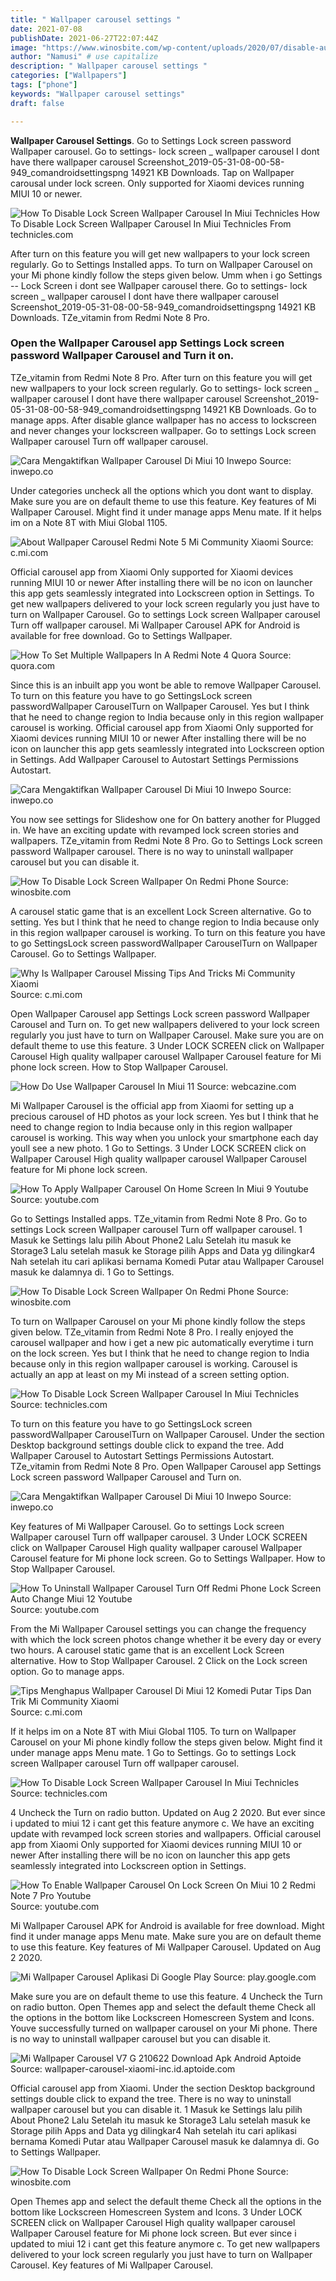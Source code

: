 ```yaml
---
title: " Wallpaper carousel settings "
date: 2021-07-08
publishDate: 2021-06-27T22:07:44Z
image: "https://www.winosbite.com/wp-content/uploads/2020/07/disable-automatic-wallpaper-carousel-change.jpg"
author: "Namusi" # use capitalize
description: " Wallpaper carousel settings "
categories: ["Wallpapers"]
tags: ["phone"]
keywords: "Wallpaper carousel settings"
draft: false

---
```



**Wallpaper Carousel Settings**. Go to Settings Lock screen password Wallpaper carousel. Go to settings- lock screen _ wallpaper carousel I dont have there wallpaper carousel Screenshot_2019-05-31-08-00-58-949_comandroidsettingspng 14921 KB Downloads. Tap on Wallpaper carousal under lock screen. Only supported for Xiaomi devices running MIUI 10 or newer.

![How To Disable Lock Screen Wallpaper Carousel In Miui Technicles](http://media.technicles.com/2017/11/uninstall-wallpapers-carousal.jpeg "How To Disable Lock Screen Wallpaper Carousel In Miui Technicles")
How To Disable Lock Screen Wallpaper Carousel In Miui Technicles From technicles.com


After turn on this feature you will get new wallpapers to your lock screen regularly. Go to Settings Installed apps. To turn on Wallpaper Carousel on your Mi phone kindly follow the steps given below. Umm when i go Settings -- Lock Screen i dont see Wallpaper carousel there. Go to settings- lock screen _ wallpaper carousel I dont have there wallpaper carousel Screenshot_2019-05-31-08-00-58-949_comandroidsettingspng 14921 KB Downloads. TZe_vitamin from Redmi Note 8 Pro.

### Open the Wallpaper Carousel app Settings Lock screen password Wallpaper Carousel and Turn it on.

TZe_vitamin from Redmi Note 8 Pro. After turn on this feature you will get new wallpapers to your lock screen regularly. Go to settings- lock screen _ wallpaper carousel I dont have there wallpaper carousel Screenshot_2019-05-31-08-00-58-949_comandroidsettingspng 14921 KB Downloads. Go to manage apps. After disable glance wallpaper has no access to lockscreen and never changes your lockscreen wallpaper. Go to settings Lock screen Wallpaper carousel Turn off wallpaper carousel.


![Cara Mengaktifkan Wallpaper Carousel Di Miui 10 Inwepo](https://inwepo.co/wp-content/uploads/2019/01/Screenshot_2019-01-21-19-59-41-714_com.miui_.android.fashiongallery.png "Cara Mengaktifkan Wallpaper Carousel Di Miui 10 Inwepo")
Source: inwepo.co

Under categories uncheck all the options which you dont want to display. Make sure you are on default theme to use this feature. Key features of Mi Wallpaper Carousel. Might find it under manage apps Menu mate. If it helps im on a Note 8T with Miui Global 1105.

![About Wallpaper Carousel Redmi Note 5 Mi Community Xiaomi](https://u01.appmifile.com/images/2018/09/01/3c5f2929-5885-4505-9b45-6e215272d6ff.png "About Wallpaper Carousel Redmi Note 5 Mi Community Xiaomi")
Source: c.mi.com

Official carousel app from Xiaomi Only supported for Xiaomi devices running MIUI 10 or newer After installing there will be no icon on launcher this app gets seamlessly integrated into Lockscreen option in Settings. To get new wallpapers delivered to your lock screen regularly you just have to turn on Wallpaper Carousel. Go to settings Lock screen Wallpaper carousel Turn off wallpaper carousel. Mi Wallpaper Carousel APK for Android is available for free download. Go to Settings Wallpaper.

![How To Set Multiple Wallpapers In A Redmi Note 4 Quora](https://qph.fs.quoracdn.net/main-qimg-d9eaedb7bf3dcf8b0c7e6c170eafd05d "How To Set Multiple Wallpapers In A Redmi Note 4 Quora")
Source: quora.com

Since this is an inbuilt app you wont be able to remove Wallpaper Carousel. To turn on this feature you have to go SettingsLock screen passwordWallpaper CarouselTurn on Wallpaper Carousel. Yes but I think that he need to change region to India because only in this region wallpaper carousel is working. Official carousel app from Xiaomi Only supported for Xiaomi devices running MIUI 10 or newer After installing there will be no icon on launcher this app gets seamlessly integrated into Lockscreen option in Settings. Add Wallpaper Carousel to Autostart Settings Permissions Autostart.

![Cara Mengaktifkan Wallpaper Carousel Di Miui 10 Inwepo](https://inwepo.co/wp-content/uploads/2019/01/Screenshot_2019-01-21-19-57-47-703_com.android.settings.jpg "Cara Mengaktifkan Wallpaper Carousel Di Miui 10 Inwepo")
Source: inwepo.co

You now see settings for Slideshow one for On battery another for Plugged in. We have an exciting update with revamped lock screen stories and wallpapers. TZe_vitamin from Redmi Note 8 Pro. Go to Settings Lock screen password Wallpaper carousel. There is no way to uninstall wallpaper carousel but you can disable it.

![How To Disable Lock Screen Wallpaper On Redmi Phone](https://www.winosbite.com/wp-content/uploads/2020/07/lockscreen-settings.jpg "How To Disable Lock Screen Wallpaper On Redmi Phone")
Source: winosbite.com

A carousel static game that is an excellent Lock Screen alternative. Go to setting. Yes but I think that he need to change region to India because only in this region wallpaper carousel is working. To turn on this feature you have to go SettingsLock screen passwordWallpaper CarouselTurn on Wallpaper Carousel. Go to Settings Wallpaper.

![Why Is Wallpaper Carousel Missing Tips And Tricks Mi Community Xiaomi](https://i02.appmifile.com/787_bbs_en/07/09/2020/1bd9597a3a.png "Why Is Wallpaper Carousel Missing Tips And Tricks Mi Community Xiaomi")
Source: c.mi.com

Open Wallpaper Carousel app Settings Lock screen password Wallpaper Carousel and Turn on. To get new wallpapers delivered to your lock screen regularly you just have to turn on Wallpaper Carousel. Make sure you are on default theme to use this feature. 3 Under LOCK SCREEN click on Wallpaper Carousel High quality wallpaper carousel Wallpaper Carousel feature for Mi phone lock screen. How to Stop Wallpaper Carousel.

![How Do Use Wallpaper Carousel In Miui 11](https://www.webcazine.com/wp-content/uploads/cma_attachments/1580703986937_Screenshot_2020-02-03-09-55-04-196_com.android.settings.jpg "How Do Use Wallpaper Carousel In Miui 11")
Source: webcazine.com

Mi Wallpaper Carousel is the official app from Xiaomi for setting up a precious carousel of HD photos as your lock screen. Yes but I think that he need to change region to India because only in this region wallpaper carousel is working. This way when you unlock your smartphone each day youll see a new photo. 1 Go to Settings. 3 Under LOCK SCREEN click on Wallpaper Carousel High quality wallpaper carousel Wallpaper Carousel feature for Mi phone lock screen.

![How To Apply Wallpaper Carousel On Home Screen In Miui 9 Youtube](https://i.ytimg.com/vi/KHgwTKHN7lM/maxresdefault.jpg "How To Apply Wallpaper Carousel On Home Screen In Miui 9 Youtube")
Source: youtube.com

Go to Settings Installed apps. TZe_vitamin from Redmi Note 8 Pro. Go to settings Lock screen Wallpaper carousel Turn off wallpaper carousel. 1 Masuk ke Settings lalu pilih About Phone2 Lalu Setelah itu masuk ke Storage3 Lalu setelah masuk ke Storage pilih Apps and Data yg dilingkar4 Nah setelah itu cari aplikasi bernama Komedi Putar atau Wallpaper Carousel masuk ke dalamnya di. 1 Go to Settings.

![How To Disable Lock Screen Wallpaper On Redmi Phone](https://www.winosbite.com/wp-content/uploads/2020/07/statusbar-settings.jpg "How To Disable Lock Screen Wallpaper On Redmi Phone")
Source: winosbite.com

To turn on Wallpaper Carousel on your Mi phone kindly follow the steps given below. TZe_vitamin from Redmi Note 8 Pro. I really enjoyed the carousel wallpaper and how i get a new pic automatically everytime i turn on the lock screen. Yes but I think that he need to change region to India because only in this region wallpaper carousel is working. Carousel is actually an app at least on my Mi instead of a screen setting option.

![How To Disable Lock Screen Wallpaper Carousel In Miui Technicles](http://media.technicles.com/2017/11/disable-wallpaper-carousal.jpeg "How To Disable Lock Screen Wallpaper Carousel In Miui Technicles")
Source: technicles.com

To turn on this feature you have to go SettingsLock screen passwordWallpaper CarouselTurn on Wallpaper Carousel. Under the section Desktop background settings double click to expand the tree. Add Wallpaper Carousel to Autostart Settings Permissions Autostart. TZe_vitamin from Redmi Note 8 Pro. Open Wallpaper Carousel app Settings Lock screen password Wallpaper Carousel and Turn on.

![Cara Mengaktifkan Wallpaper Carousel Di Miui 10 Inwepo](https://inwepo.co/wp-content/uploads/2019/01/Screenshot_2019-01-21-19-03-19-684_com.android.settings.jpg "Cara Mengaktifkan Wallpaper Carousel Di Miui 10 Inwepo")
Source: inwepo.co

Key features of Mi Wallpaper Carousel. Go to settings Lock screen Wallpaper carousel Turn off wallpaper carousel. 3 Under LOCK SCREEN click on Wallpaper Carousel High quality wallpaper carousel Wallpaper Carousel feature for Mi phone lock screen. Go to Settings Wallpaper. How to Stop Wallpaper Carousel.

![How To Uninstall Wallpaper Carousel Turn Off Redmi Phone Lock Screen Auto Change Miui 12 Youtube](https://i.ytimg.com/vi/MED05EL_HqI/maxresdefault.jpg "How To Uninstall Wallpaper Carousel Turn Off Redmi Phone Lock Screen Auto Change Miui 12 Youtube")
Source: youtube.com

From the Mi Wallpaper Carousel settings you can change the frequency with which the lock screen photos change whether it be every day or every two hours. A carousel static game that is an excellent Lock Screen alternative. How to Stop Wallpaper Carousel. 2 Click on the Lock screen option. Go to manage apps.

![Tips Menghapus Wallpaper Carousel Di Miui 12 Komedi Putar Tips Dan Trik Mi Community Xiaomi](https://i02.appmifile.com/898_bbs_en/13/02/2021/6282c079cf.png "Tips Menghapus Wallpaper Carousel Di Miui 12 Komedi Putar Tips Dan Trik Mi Community Xiaomi")
Source: c.mi.com

If it helps im on a Note 8T with Miui Global 1105. To turn on Wallpaper Carousel on your Mi phone kindly follow the steps given below. Might find it under manage apps Menu mate. 1 Go to Settings. Go to settings Lock screen Wallpaper carousel Turn off wallpaper carousel.

![How To Disable Lock Screen Wallpaper Carousel In Miui Technicles](http://media.technicles.com/2017/11/uninstall-wallpapers-carousal.jpeg "How To Disable Lock Screen Wallpaper Carousel In Miui Technicles")
Source: technicles.com

4 Uncheck the Turn on radio button. Updated on Aug 2 2020. But ever since i updated to miui 12 i cant get this feature anymore c. We have an exciting update with revamped lock screen stories and wallpapers. Official carousel app from Xiaomi Only supported for Xiaomi devices running MIUI 10 or newer After installing there will be no icon on launcher this app gets seamlessly integrated into Lockscreen option in Settings.

![How To Enable Wallpaper Carousel On Lock Screen On Miui 10 2 Redmi Note 7 Pro Youtube](https://i.ytimg.com/vi/PkwGkIr7IDw/maxresdefault.jpg "How To Enable Wallpaper Carousel On Lock Screen On Miui 10 2 Redmi Note 7 Pro Youtube")
Source: youtube.com

Mi Wallpaper Carousel APK for Android is available for free download. Might find it under manage apps Menu mate. Make sure you are on default theme to use this feature. Key features of Mi Wallpaper Carousel. Updated on Aug 2 2020.

![Mi Wallpaper Carousel Aplikasi Di Google Play](https://play-lh.googleusercontent.com/89V4NljGTADpSqw4HfcUkjKrT9DiVwAMcLxy8IQSm1_SYamFWmMEqKO-LRT5kO_yDoo "Mi Wallpaper Carousel Aplikasi Di Google Play")
Source: play.google.com

Make sure you are on default theme to use this feature. 4 Uncheck the Turn on radio button. Open Themes app and select the default theme Check all the options in the bottom like Lockscreen Homescreen System and Icons. Youve successfully turned on wallpaper carousel on your Mi phone. There is no way to uninstall wallpaper carousel but you can disable it.

![Mi Wallpaper Carousel V7 G 210622 Download Apk Android Aptoide](https://cdn6.aptoide.com/imgs/6/e/a/6ea5e066f106288ed825013151edbfd1_screen.jpg?h=500 "Mi Wallpaper Carousel V7 G 210622 Download Apk Android Aptoide")
Source: wallpaper-carousel-xiaomi-inc.id.aptoide.com

Official carousel app from Xiaomi. Under the section Desktop background settings double click to expand the tree. There is no way to uninstall wallpaper carousel but you can disable it. 1 Masuk ke Settings lalu pilih About Phone2 Lalu Setelah itu masuk ke Storage3 Lalu setelah masuk ke Storage pilih Apps and Data yg dilingkar4 Nah setelah itu cari aplikasi bernama Komedi Putar atau Wallpaper Carousel masuk ke dalamnya di. Go to Settings Wallpaper.

![How To Disable Lock Screen Wallpaper On Redmi Phone](https://www.winosbite.com/wp-content/uploads/2020/07/disable-automatic-wallpaper-carousel-change.jpg "How To Disable Lock Screen Wallpaper On Redmi Phone")
Source: winosbite.com

Open Themes app and select the default theme Check all the options in the bottom like Lockscreen Homescreen System and Icons. 3 Under LOCK SCREEN click on Wallpaper Carousel High quality wallpaper carousel Wallpaper Carousel feature for Mi phone lock screen. But ever since i updated to miui 12 i cant get this feature anymore c. To get new wallpapers delivered to your lock screen regularly you just have to turn on Wallpaper Carousel. Key features of Mi Wallpaper Carousel.

